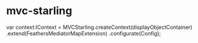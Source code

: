 # mvc-starling

var context:IContext = MVCStarling.createContext(displayObjectContainer)
	.extend(FeathersMediatorMapExtension)
	.configurate(Config);

